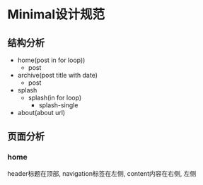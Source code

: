 # Minimal设计规范

## 结构分析

- home(post in for loop))
  - post
- archive(post title with date)
  - post 
- splash
  - splash(in for loop)
    - splash-single
- about(about url)

## 页面分析

### home

header标题在顶部, navigation标签在左侧, content内容在右侧, 左侧



